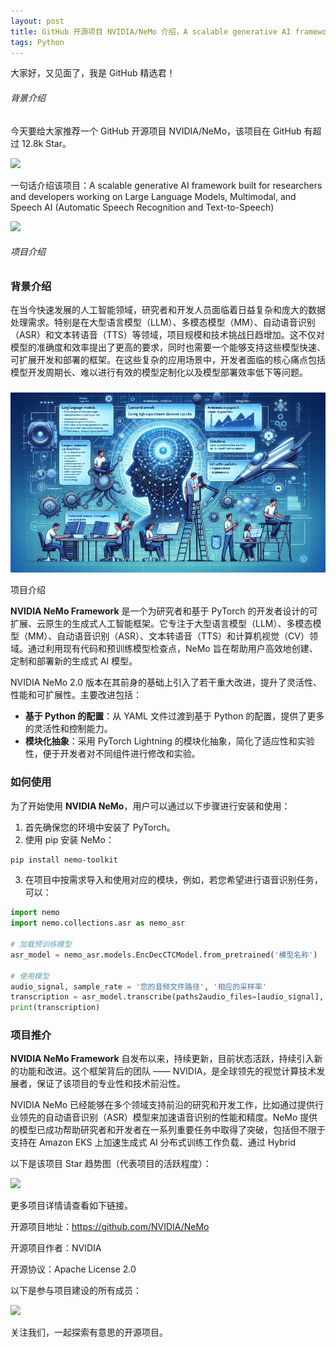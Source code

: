 ```yaml
---
layout: post
title: GitHub 开源项目 NVIDIA/NeMo 介绍，A scalable generative AI framework built for researchers and developers working on Large Language Models, Multimodal, and Speech AI (Automatic Speech Recognition and Text-to-Speech)
tags: Python
---
```


大家好，又见面了，我是 GitHub 精选君！

###### 背景介绍

今天要给大家推荐一个 GitHub 开源项目 NVIDIA/NeMo，该项目在 GitHub 有超过 12.8k Star。

![](https://stats.deeptrain.net/repo/NVIDIA/NeMo/?theme=light)

一句话介绍该项目：A scalable generative AI framework built for researchers and developers working on Large Language Models, Multimodal, and Speech AI (Automatic Speech Recognition and Text-to-Speech)




![](https://github.com/sbhavani/TransformerEngine/blob/main/docs/examples/H200-NeMo-performance.png)


###### 项目介绍

### 背景介绍

在当今快速发展的人工智能领域，研究者和开发人员面临着日益复杂和庞大的数据处理需求。特别是在大型语言模型（LLM）、多模态模型（MM）、自动语音识别（ASR）和文本转语音（TTS）等领域，项目规模和技术挑战日趋增加。这不仅对模型的准确度和效率提出了更高的要求，同时也需要一个能够支持这些模型快速、可扩展开发和部署的框架。在这些复杂的应用场景中，开发者面临的核心痛点包括模型开发周期长、难以进行有效的模型定制化以及模型部署效率低下等问题。

### 

![](https://raw.githubusercontent.com/ZhuPeng/pic/master/mac/compress_tmp-75ff5b46eccca491b557933dd8c75315.png)

项目介绍

**NVIDIA NeMo Framework** 是一个为研究者和基于 PyTorch 的开发者设计的可扩展、云原生的生成式人工智能框架。它专注于大型语言模型（LLM）、多模态模型（MM）、自动语音识别（ASR）、文本转语音（TTS）和计算机视觉（CV）领域。通过利用现有代码和预训练模型检查点，NeMo 旨在帮助用户高效地创建、定制和部署新的生成式 AI 模型。

NVIDIA NeMo 2.0 版本在其前身的基础上引入了若干重大改进，提升了灵活性、性能和可扩展性。主要改进包括：

- **基于 Python 的配置**：从 YAML 文件过渡到基于 Python 的配置，提供了更多的灵活性和控制能力。
- **模块化抽象**：采用 PyTorch Lightning 的模块化抽象，简化了适应性和实验性，便于开发者对不同组件进行修改和实验。

### 如何使用

为了开始使用 **NVIDIA NeMo**，用户可以通过以下步骤进行安装和使用：

1. 首先确保您的环境中安装了 PyTorch。
2. 使用 pip 安装 NeMo：

```bash
pip install nemo-toolkit
```

3. 在项目中按需求导入和使用对应的模块，例如，若您希望进行语音识别任务，可以：

```python
import nemo
import nemo.collections.asr as nemo_asr

# 加载预训练模型
asr_model = nemo_asr.models.EncDecCTCModel.from_pretrained('模型名称')

# 使用模型
audio_signal, sample_rate = '您的音频文件路径', '相应的采样率'
transcription = asr_model.transcribe(paths2audio_files=[audio_signal], batch_size=1)
print(transcription)
```

### 项目推介

**NVIDIA NeMo Framework** 自发布以来，持续更新，目前状态活跃，持续引入新的功能和改进。这个框架背后的团队 —— NVIDIA，是全球领先的视觉计算技术发展者，保证了该项目的专业性和技术前沿性。

NVIDIA NeMo 已经能够在多个领域支持前沿的研究和开发工作，比如通过提供行业领先的自动语音识别（ASR）模型来加速语音识别的性能和精度。NeMo 提供的模型已成功帮助研究者和开发者在一系列重要任务中取得了突破，包括但不限于支持在 Amazon EKS 上加速生成式 AI 分布式训练工作负载、通过 Hybrid

以下是该项目 Star 趋势图（代表项目的活跃程度）：

![](https://api.star-history.com/svg?repos=NVIDIA/NeMo&type=Timeline)

更多项目详情请查看如下链接。

开源项目地址：https://github.com/NVIDIA/NeMo 

开源项目作者：NVIDIA

开源协议：Apache License 2.0

以下是参与项目建设的所有成员：

![](https://contrib.rocks/image?repo=NVIDIA/NeMo)

关注我们，一起探索有意思的开源项目。

